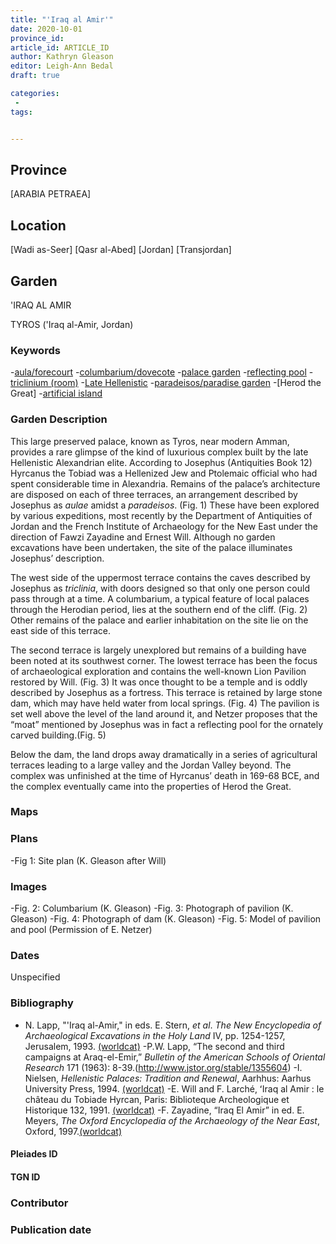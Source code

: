 ```yaml
---
title: "'Iraq al Amir'"
date: 2020-10-01
province_id:
article_id: ARTICLE_ID
author: Kathryn Gleason
editor: Leigh-Ann Bedal
draft: true

categories:
 -
tags:


---
```


## Province
[ARABIA PETRAEA]

## Location
[Wadi as-Seer]
[Qasr al-Abed]
[Jordan]
[Transjordan]
<!-- LEAVE THIS BLANK FOR NOW -->

<!--## Sublocation-->

<!--
[AREA WITHIN LOCATION, LIKE “PALATINE HILL”](GEOREFERENCE LINK)
A sublocation is any area larger than an individual garden, but located within a location. I would always try to include a link to a controlled vocabulary here if possible. This ID may well be different from the Garden ID, e.g., Pompeii versus a Garden in one of the houses which has its own Pleiades ID.
-->

<!--### Sublocation Description-->

<!-- DESCRIPTION -->

## Garden
'IRAQ AL AMIR

TYROS ('Iraq al-Amir, Jordan)

### Keywords
-[aula/forecourt](http://vocab.getty.edu/aat/300004104)
-[columbarium/dovecote](http://vocab.getty.edu/aat/300004975)
-[palace garden](http://vocab.getty.edu/aat/300005734)
-[reflecting pool](http://vocab.getty.edu/aat/300179485)
-[triclinium (room)](http://vocab.getty.edu/aat/300004359)
-[Late Hellenistic](http://vocab.getty.edu/aat/300106998)
-[paradeisos/paradise garden](http://vocab.getty.edu/aat/300008112)
-[Herod the Great]
-[artificial island](http://vocab.getty.edu/aat/300386969)

### Garden Description
This large preserved palace, known as Tyros, near modern Amman, provides a rare glimpse of the kind of luxurious complex built by the late Hellenistic Alexandrian elite.  According to Josephus (Antiquities Book 12) Hyrcanus the Tobiad was a Hellenized Jew and Ptolemaic official who had spent considerable time in Alexandria.  Remains of the palace’s architecture are disposed on each of three terraces, an arrangement described by Josephus as *aulae* amidst a *paradeisos*. (Fig. 1)  These have been explored by various expeditions, most recently by the Department of Antiquities of Jordan and the French Institute of Archaeology for the New East under the direction of Fawzi Zayadine and Ernest Will.  Although no garden excavations have been undertaken, the site of the palace illuminates Josephus’ description.

The west side of the uppermost terrace contains the caves described by Josephus as *triclinia*, with doors designed so that only one person could pass through at a time.  A columbarium, a typical feature of local palaces through the Herodian period, lies at the southern end of the cliff.  (Fig. 2) Other remains of the palace and earlier inhabitation on the site lie on the east side of this terrace.

The second terrace is largely unexplored but remains of a building have been noted at its southwest corner.  The lowest terrace has been the focus of archaeological exploration and contains the well-known Lion Pavilion restored by Will.  (Fig. 3)  It was once thought to be a temple and is oddly described by Josephus as a fortress.  This terrace is retained by large stone dam, which may have held water from local springs. (Fig. 4)  The pavilion is set well above the level of the land around it, and Netzer proposes that the “moat” mentioned by Josephus was in fact a reflecting pool for the ornately carved building.(Fig. 5)

Below the dam, the land drops away dramatically in a series of agricultural terraces leading to a large valley and the Jordan Valley beyond.  The complex was unfinished at the time of Hyrcanus’ death in 169-68 BCE, and the complex eventually came into the properties of Herod the Great.

### Maps

<!--
{{< figure src="IMG_URL" alt="ALT_TEXT" title="CAPTION" >}}
-->

### Plans
-Fig 1:   Site plan (K. Gleason after Will)
<!--
{{< figure src="IMG_URL" alt="ALT_TEXT" title="CAPTION" >}}
-->

### Images
-Fig. 2:  Columbarium  (K. Gleason)
-Fig. 3:  Photograph of pavilion (K. Gleason)
-Fig. 4:  Photograph of dam  (K. Gleason)
-Fig. 5:  Model of pavilion and pool (Permission of E. Netzer)
<!--
{{< figure src="IMG_URL" alt="ALT_TEXT" title="CAPTION" >}}
-->

### Dates
Unspecified

### Bibliography
- N. Lapp, "'Iraq al-Amir," in eds. E. Stern, *et al*. *The New Encyclopedia of Archaeological Excavations in the Holy Land* IV, pp. 1254-1257, Jerusalem, 1993. [(worldcat)](http://www.worldcat.org/oclc/850884350)
-P.W. Lapp, “The second and third campaigns at Araq-el-Emir,” *Bulletin of the American Schools of Oriental Research* 171 (1963): 8-39.(http://www.jstor.org/stable/1355604)
-I. Nielsen, *Hellenistic Palaces: Tradition and Renewal*, Aarhhus: Aarhus University Press, 1994. [(worldcat)](http://www.worldcat.org/oclc/468433476)
-E. Will and F. Larché, ʻIraq al Amir : le château du Tobiade Hyrcan, Paris: Biblioteque Archeologique et Historique 132, 1991. [(worldcat)](https://www.worldcat.org/oclc/231538684)
-F. Zayadine, “Iraq El Amir” in ed. E. Meyers, *The Oxford Encyclopedia of the Archaeology of the Near East*, Oxford, 1997.[(worldcat)](https://www.worldcat.org/oclc/1080900665)

<!--#### Periodo ID-->

<!-- [PERIODO_ID](https://pleiades.stoa.org/places/PLEIADES_ID) -->

#### Pleiades ID



#### TGN ID


### Contributor


### Publication date


<!--### Related articles-->

<!-- Links to other related articles. Leave blank for now -->
